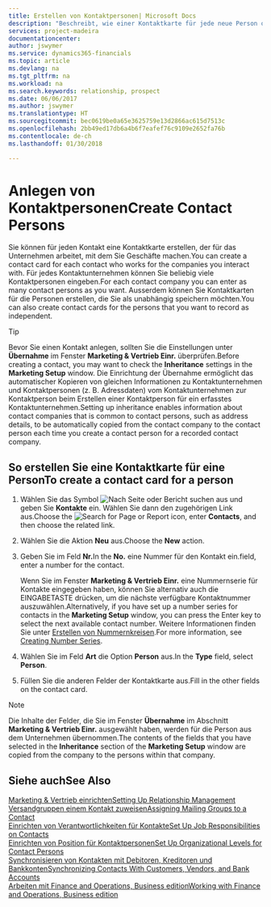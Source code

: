 ```yaml
---
title: Erstellen von Kontaktpersonen| Microsoft Docs
description: "Beschreibt, wie einer Kontaktkarte für jede neue Person oder potentielle neuen Kunden erstellt wird, mit dem Sie eine Geschäftsbeziehung haben."
services: project-madeira
documentationcenter: 
author: jswymer
ms.service: dynamics365-financials
ms.topic: article
ms.devlang: na
ms.tgt_pltfrm: na
ms.workload: na
ms.search.keywords: relationship, prospect
ms.date: 06/06/2017
ms.author: jswymer
ms.translationtype: HT
ms.sourcegitcommit: bec0619be0a65e3625759e13d2866ac615d7513c
ms.openlocfilehash: 2bb49ed17db6a4b6f7eafef76c9109e2652fa76b
ms.contentlocale: de-ch
ms.lasthandoff: 01/30/2018

---
```

# <a name="create-contact-persons"></a><span data-ttu-id="bde29-103">Anlegen von Kontaktpersonen</span><span class="sxs-lookup"><span data-stu-id="bde29-103">Create Contact Persons</span></span>
<span data-ttu-id="bde29-104">Sie können für jeden Kontakt eine Kontaktkarte erstellen, der für das Unternehmen arbeitet, mit dem Sie Geschäfte machen.</span><span class="sxs-lookup"><span data-stu-id="bde29-104">You can create a contact card for each contact who works for the companies you interact with.</span></span> <span data-ttu-id="bde29-105">Für jedes Kontaktunternehmen können Sie beliebig viele Kontaktpersonen eingeben.</span><span class="sxs-lookup"><span data-stu-id="bde29-105">For each contact company you can enter as many contact persons as you want.</span></span> <span data-ttu-id="bde29-106">Ausserdem können Sie Kontaktkarten für die Personen erstellen, die Sie als unabhängig speichern möchten.</span><span class="sxs-lookup"><span data-stu-id="bde29-106">You can also create contact cards for the persons that you want to record as independent.</span></span>

> [!TIP]  
>   <span data-ttu-id="bde29-107">Bevor Sie einen Kontakt anlegen, sollten Sie die Einstellungen unter **Übernahme** im Fenster **Marketing & Vertrieb Einr.** überprüfen.</span><span class="sxs-lookup"><span data-stu-id="bde29-107">Before creating a contact, you may want to check the **Inheritance** settings in the **Marketing Setup** window.</span></span> <span data-ttu-id="bde29-108">Die Einrichtung der Übernahme ermöglicht das automatischer Kopieren von gleichen Informationen zu Kontaktunternehmen und Kontaktpersonen (z. B. Adressdaten) vom Kontaktunternehmen zur Kontaktperson beim Erstellen einer Kontaktperson für ein erfasstes Kontaktunternehmen.</span><span class="sxs-lookup"><span data-stu-id="bde29-108">Setting up inheritance enables information about contact companies that is common to contact persons, such as address details, to be automatically copied from the contact company to the contact person each time you create a contact person for a recorded contact company.</span></span>

## <a name="to-create-a-contact-card-for-a-person"></a><span data-ttu-id="bde29-109">So erstellen Sie eine Kontaktkarte für eine Person</span><span class="sxs-lookup"><span data-stu-id="bde29-109">To create a contact card for a person</span></span>
1. <span data-ttu-id="bde29-110">Wählen Sie das Symbol ![Nach Seite oder Bericht suchen](media/ui-search/search_small.png "Nach Seite oder Bericht suchen") aus und geben Sie **Kontakte** ein. Wählen Sie dann den zugehörigen Link aus.</span><span class="sxs-lookup"><span data-stu-id="bde29-110">Choose the ![Search for Page or Report](media/ui-search/search_small.png "Search for Page or Report icon") icon, enter **Contacts**, and then choose the related link.</span></span>
2. <span data-ttu-id="bde29-111">Wählen Sie die Aktion **Neu** aus.</span><span class="sxs-lookup"><span data-stu-id="bde29-111">Choose the **New** action.</span></span>
3. <span data-ttu-id="bde29-112">Geben Sie im Feld **Nr.**</span><span class="sxs-lookup"><span data-stu-id="bde29-112">In the **No.**</span></span> <span data-ttu-id="bde29-113">eine Nummer für den Kontakt ein.</span><span class="sxs-lookup"><span data-stu-id="bde29-113">field, enter a number for the contact.</span></span>

    <span data-ttu-id="bde29-114">Wenn Sie im Fenster **Marketing & Vertrieb Einr.** eine Nummernserie für Kontakte eingegeben haben, können Sie alternativ auch die EINGABETASTE drücken, um die nächste verfügbare Kontaktnummer auszuwählen.</span><span class="sxs-lookup"><span data-stu-id="bde29-114">Alternatively, if you have set up a number series for contacts in the **Marketing Setup** window, you can press the Enter key to select the next available contact number.</span></span> <span data-ttu-id="bde29-115">Weitere Informationen finden Sie unter [Erstellen von Nummernkreisen](ui-create-number-series.md).</span><span class="sxs-lookup"><span data-stu-id="bde29-115">For more information, see [Creating Number Series](ui-create-number-series.md).</span></span>
4. <span data-ttu-id="bde29-116">Wählen Sie im Feld **Art** die Option **Person** aus.</span><span class="sxs-lookup"><span data-stu-id="bde29-116">In the **Type** field, select **Person**.</span></span>
5. <span data-ttu-id="bde29-117">Füllen Sie die anderen Felder der Kontaktkarte aus.</span><span class="sxs-lookup"><span data-stu-id="bde29-117">Fill in the other fields on the contact card.</span></span>

> [!NOTE]  
>   <span data-ttu-id="bde29-118">Die Inhalte der Felder, die Sie im Fenster **Übernahme** im Abschnitt **Marketing & Vertrieb Einr.** ausgewählt haben, werden für die Person aus dem Unternehmen übernommen.</span><span class="sxs-lookup"><span data-stu-id="bde29-118">The contents of the fields that you have selected in the **Inheritance** section of the **Marketing Setup** window are copied from the company to the persons within that company.</span></span>

## <a name="see-also"></a><span data-ttu-id="bde29-119">Siehe auch</span><span class="sxs-lookup"><span data-stu-id="bde29-119">See Also</span></span>
[<span data-ttu-id="bde29-120">Marketing & Vertrieb einrichten</span><span class="sxs-lookup"><span data-stu-id="bde29-120">Setting Up Relationship Management</span></span>](marketing-setup-marketing.md)  
[<span data-ttu-id="bde29-121">Versandgruppen einem Kontakt zuweisen</span><span class="sxs-lookup"><span data-stu-id="bde29-121">Assigning Mailing Groups to a Contact</span></span>](marketing-mailing-groups.md#AssignMailGroupContact)  
[<span data-ttu-id="bde29-122">Einrichten von Verantwortlichkeiten für Kontakte</span><span class="sxs-lookup"><span data-stu-id="bde29-122">Set Up Job Responsibilities on Contacts</span></span>](marketing-job-responsibilities.md)  
[<span data-ttu-id="bde29-123">Einrichten von Position für Kontaktpersonen</span><span class="sxs-lookup"><span data-stu-id="bde29-123">Set Up Organizational Levels for Contact Persons</span></span>](marketing-organizational-levels.md)  
[<span data-ttu-id="bde29-124">Synchronisieren von Kontakten mit Debitoren, Kreditoren und Bankkonten</span><span class="sxs-lookup"><span data-stu-id="bde29-124">Synchronizing Contacts With Customers, Vendors, and Bank Accounts</span></span>](marketing-synchronize-contacts-customers-vendors-bank-accounts.md)  
[<span data-ttu-id="bde29-125">Arbeiten mit Finance and Operations, Business edition</span><span class="sxs-lookup"><span data-stu-id="bde29-125">Working with Finance and Operations, Business edition</span></span>](ui-work-product.md)  


